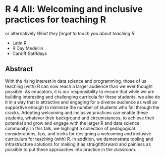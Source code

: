 # R 4 All: Welcoming and inclusive practices for teaching R

or alternatively *What they forgot to teach you about teaching R*

- Latin R
- R Day Medellin
- Cardiff SatRdays

## Abstract

With the rising interest in data science and programming, those of us teaching (with) R can now reach a larger audience than we ever thought possible. As educators, it is our responsibility to ensure that while we are building interesting and challenging curricula for these students, we also do it in a way that is attractive and engaging for a diverse audience as well as supportive enough to minimize the number of students who fall through the cracks. Adopting welcoming and inclusive practices can enable these students, whatever their background and circumstances, to achieve their potential and grow and engage with the larger R and data science community. In this talk, we highlight a collection of pedagogical considerations, tips, and tricks for designing a welcoming and inclusive curriculum for teaching (with) R. In addition, we demonstrate tooling and infrastructure solutions for making it as straightforward and painless as possible to put these approaches into practice in the classroom.